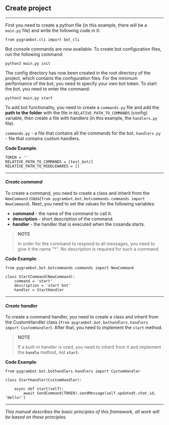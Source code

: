 ## Create project

---

First you need to create a python file (in this example, there will be a ```main.py``` file) and write the following code in it:
```
from pygrambot.cli import bot_cli
```
Bot console commands are now available. To create bot configuration files, run the following command:
```
python3 main.py init
```
The config directory has now been created in the root directory of the project, which contains the configuration files. For the minimum performance of the bot, you need to specify your own bot token.
To start the bot, you need to enter the command:
```
python3 main.py start
```


To add bot functionality, you need to create a ```commands.py``` file and add the **path to the folder** with the file in ```RELATIVE_PATH_TO_COMMANDS``` (config) variable, then create a file with handlers (in this example, the ```handlers.py``` file).

```commands.py``` - a file that contains all the commands for the bot.
```handlers.py``` - file that contains custom handlers.

**Code Example**:

```
TOKEN = ''
RELATIVE_PATH_TO_COMMANDS = [test_bot/]
RELATIVE_PATH_TO_MIDDLEWARES = []
```

---

#### *Create command*

To create a command, you need to create a class and inherit from the ```NewCommand``` class(```from pygrambot.bot.botcommands.commands import NewCommand```). Next, you need to set the values ​​for the following variables:

* **command** - the name of the command to call it. 
* **description** - short description of the command.
* **handler** - the handler that is executed when the cosanda starts.

> **NOTE**
> 
> In order for the command to respond to all messages, you need to give it the name "*". No description is required for such a command.

**Code Example**:

```
from pygrambot.bot.botcommands.commands import NewCommand

class StartCommand(NewCommand):
    command = 'start'
    description = 'start bot'
    handler = StartHandler
```

---

#### *Create handler*

To create a command handler, you need to create a class and inherit from the CustomHandler class (```from pygrambot.bot.bothandlers.handlers import CustomHandler```). After that, you need to implement the ```start``` method.

> **NOTE**
> 
> If a built-in handler is used, you need to inherit from it and implement the **```handle```** method, not **```start```**.

**Code Example**:

```
from pygrambot.bot.bothandlers.handlers import CustomHandler

class StartHandler(CustomHandler):

    async def start(self):
        await SendCommand(TOKEN).sendMessage(self.updatedt.chat.id, 'Hello!')
```
---

*This manual describes the basic principles of this framework, all work will be based on these principles.*